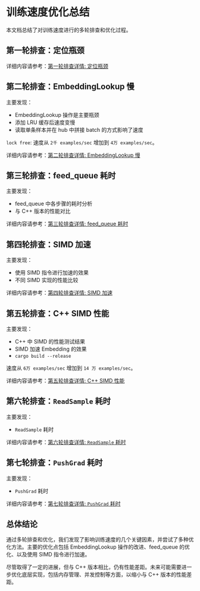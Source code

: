 # 训练速度优化总结

本文档总结了对训练速度进行的多轮排查和优化过程。

## 第一轮排查：定位瓶颈

详细内容请参考：[第一轮排查详情: 定位瓶颈](framework/topic/training/first_round_perf.md)

## 第二轮排查：EmbeddingLookup 慢

主要发现：
- EmbeddingLookup 操作是主要瓶颈
- 添加 LRU 缓存后速度变慢
- 读取单条样本并在 hub 中拼接 batch 的方式影响了速度

`lock free`: 速度从 `2千 examples/sec` 增加到 `4万 examples/sec`。

详细内容请参考：[第二轮排查详情: EmbeddingLookup 慢](framework/topic/training/second_round_embedding_lookup_slow.md)

## 第三轮排查：feed_queue 耗时

主要发现：
- feed_queue 中各步骤的耗时分析
- 与 C++ 版本的性能对比

详细内容请参考：[第三轮排查详情: feed_queue 耗时](framework/topic/training/third_round_feed_queue_time.md)

## 第四轮排查：SIMD 加速

主要发现：
- 使用 SIMD 指令进行加速的效果
- 不同 SIMD 实现的性能比较

详细内容请参考：[第四轮排查详情: SIMD 加速](framework/topic/training/fourth_round_simd_acceleration.md)

## 第五轮排查：C++ SIMD 性能

主要发现：
- C++ 中 SIMD 的性能测试结果
- SIMD 加速 Embedding 的效果
- `cargo build --release`

速度从 `6万 examples/sec` 增加到 `14 万 examples/sec`。

详细内容请参考：[第五轮排查详情: C++ SIMD 性能](framework/topic/training/fifth_round_cpp_simd_performance.md)

## 第六轮排查：`ReadSample` 耗时

主要发现：
- `ReadSample` 耗时

详细内容请参考：[第六轮排查详情: `ReadSample` 耗时](framework/topic/training/seventh_round_read_sample_slow.md)

## 第七轮排查：`PushGrad` 耗时

主要发现：
- `PushGrad` 耗时

详细内容请参考：[第七轮排查详情: `PushGrad` 耗时](framework/topic/training/seventh_round_push_grad_slow.md)

## 总体结论

通过多轮排查和优化，我们发现了影响训练速度的几个关键因素，并尝试了多种优化方法。主要的优化点包括 EmbeddingLookup 操作的改进、feed_queue 的优化、以及使用 SIMD 指令进行加速。

尽管取得了一定的进展，但与 C++ 版本相比，仍有性能差距。未来可能需要进一步优化底层实现，包括内存管理、并发控制等方面，以缩小与 C++ 版本的性能差距。
